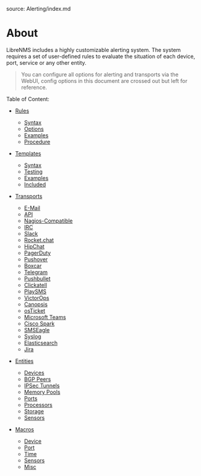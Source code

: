source: Alerting/index.md

# About

LibreNMS includes a highly customizable alerting system.
The system requires a set of user-defined rules to evaluate the situation of each device, port, service or any other entity.

> You can configure all options for alerting and transports via the WebUI, config options in this document are crossed out but left for reference.

Table of Content:

- [Rules](Rules.md)
    - [Syntax](Rules.md#syntax)
    - [Options](Rules.md#options)
    - [Examples](Rules.md#examples)
    - [Procedure](Rules.md#procedure)
- [Templates](Templates.md)
    - [Syntax](Templates.md#syntax)
    - [Testing](Templates.md#testing)
    - [Examples](Templates.md#examples)
    - [Included](Templates.md#included)
- [Transports](Transports.md)
    - [E-Mail](Transports.md#e-mail)
    - [API](Transports.md#api)
    - [Nagios-Compatible](Transports.md#nagios-compatible)
    - [IRC](Transports.md#irc)
    - [Slack](Transports.md#slack)
    - [Rocket.chat](Transports.md#rocketchat)
    - [HipChat](Transports.md#hipchat)
    - [PagerDuty](Transports.md#pagerduty)
    - [Pushover](Transports.md#pushover)
    - [Boxcar](Transports.md#boxcar)
    - [Telegram](Transports.md#telegram)
    - [Pushbullet](Transports.md#pushbullet)
    - [Clickatell](Transports.md#clickatell)
    - [PlaySMS](Transports.md#playsms)
    - [VictorOps](Transports.md#victorops)
    - [Canopsis](Transports.md#canopsis)
    - [osTicket](Transports.md#osticket)
    - [Microsoft Teams](Transports.md#microsoftteams)
    - [Cisco Spark](Transports.md#ciscospark)
    - [SMSEagle](Transports.md#smseagle)
    - [Syslog](Transports.md#syslog)
    - [Elasticsearch](Transports.md#elasticsearch)
    - [Jira](Transports.md#jira)
    
- [Entities](Entities.md)
    - [Devices](Entities.md#devices)
    - [BGP Peers](Entities.md#bgppeers)
    - [IPSec Tunnels](Entities.md#ipsec)
    - [Memory Pools](Entities.md#entity-mempools)
    - [Ports](Entities.md#entity-ports)
    - [Processors](Entities.md#entity-processors)
    - [Storage](Entities.md#entity-storage)
    - [Sensors](Entities.md#entity-sensors)
- [Macros](Macros.md)
    - [Device](Macros.md#macros-device)
    - [Port](Macros.md#macros-port)
    - [Time](Macros.md#macros-time)
    - [Sensors](Macros.md#macros-sensors)
    - [Misc](Macros.md#macros-misc)
